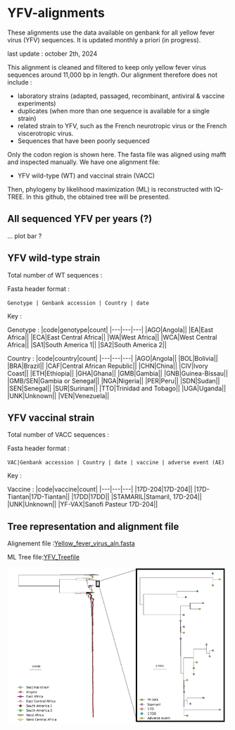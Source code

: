 # YFV-alignments
These alignments use the data available on genbank for all yellow fever virus (YFV) sequences. It is updated monthly a priori (in progress).

last update : october 2th, 2024 

This alignment is cleaned and filtered to keep only yellow fever virus sequences around 11,000 bp in length. Our alignment therefore does not include :
* laboratory strains (adapted, passaged, recombinant, antiviral & vaccine experiments)
* duplicates (when more than one sequence is available for a single strain)
* related strain to YFV, such as the French neurotropic virus or the French viscerotropic virus.
* Sequences that have been poorly sequenced

Only the codon region is shown here. The fasta file was aligned using mafft and inspected manually. We have one alignment file:
* YFV wild-type (WT) and vaccinal strain (VACC)

Then, phylogeny by likelihood maximization (ML) is reconstructed with IQ-TREE. In this github, the obtained tree will be presented. 

## All sequenced YFV per years (?)

... plot bar ? 

## YFV wild-type strain
 Total number of WT sequences : 

Fasta header format : 

`Genotype | Genbank accession | Country | date`

Key :

Genotype :
|code|genotype|count|
|---|---|---|
|AGO|Angola||
|EA|East Africa||
|ECA|East Central Africa||
|WA|West Africa||
|WCA|West Central Africa||
|SA1|South America 1||
|SA2|South America 2||

Country :
|code|country|count|
|---|---|---|
|AGO|Angola||
|BOL|Bolivia||
|BRA|Brazil||
|CAF|Central African Republic||
|CHN|China||
|CIV|Ivory Coast||
|ETH|Ethiopia||
|GHA|Ghana||
|GMB|Gambia||
|GNB|Guinea-Bissau||
|GMB/SEN|Gambia or Senegal||
|NGA|Nigeria||
|PER|Peru||
|SDN|Sudan||
|SEN|Senegal||
|SUR|Surinam||
|TTO|Trinidad and Tobago||
|UGA|Uganda||
|UNK|Unknown||
|VEN|Venezuela||



## YFV vaccinal strain
Total number of VACC sequences : 

Fasta header format : 

`VAC|Genbank accession | Country | date | vaccine | adverse event (AE)`

Key :

Vaccine :
|code|vaccine|count|
|---|---|---|
|17D-204|17D-204||
|17D-Tiantan|17D-Tiantan||
|17DD|17DD||
|STAMARIL|Stamaril, 17D-204||
|UNK|Unknown||
|YF-VAX|Sanofi Pasteur 17D-204||

## Tree representation and alignment file
Alignement file :[Yellow_fever_virus_aln.fasta](https://github.com/Snseli/YFV-alignments/blob/main/Yellow%20fever%20alignements/YFV_aln_14092023.fasta)

ML Tree file:[YFV_Treefile](https://github.com/Snseli/YFV-alignments/blob/main/yellow%20fever%20treefile/YFV_aln_14092023_treefile.treefile)

![image](https://github.com/Snseli/YFV-alignments/blob/main/PNG/TREE_and_SUBTREE_MAJsept_YFV.PNG)


